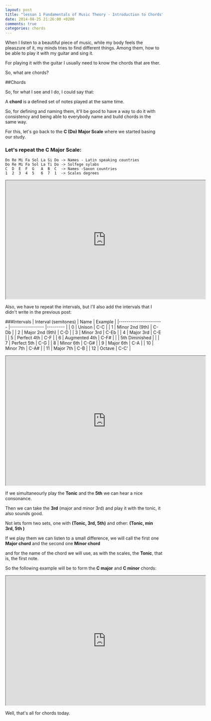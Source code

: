 ```yaml
---
layout: post
title: "lesson 1 Fundamentals of Music Theory - Introduction to Chords"
date: 2014-08-25 21:26:00 +0200
comments: true
categories: chords
---
```


When I listen to a beautiful piece of music, while my body feels the pleaszure of it, my minds tries to find different things. 
Among them, how to be able to play it with my guitar and sing it.

For playing it with the guitar I usually need to know the chords that are ther.

So, what are chords?


##Chords

So, for what I see and I do, I could say that:

A **chord** is a defined set of notes played at the same time.

So, for defining and naming them, it'll be good to have a way to do it with consistency and being able to everybody name and build chords in the same way.

For this, let's go back to the **C (Do) Major Scale** where we started basing our study.

### Let's repeat the **C Major Scale**:

    Do Re Mi Fa Sol La Si Do -> Names - Latin speaking countries
    Do Re Mi Fa Sol La Ti Do -> Solfege sylabs
    C  D  E  F  G   A  B  C  -> Names -Saxon countries
    1  2  3  4  5   6  7  1  -> Scales degrees

<iframe src="http://musicpaste.com/musicapp/embed_score/Efdag29mKzak8aSTW7nstn/" width="640px" height="380px">
  <p>Your browser does not support iframes.</p>
</iframe>

Also, we have to repeat the intervals, but I'll also add the intervals that I didn't write in the previous post:


###Intervals
| Interval (semitones) 	| Name            	| Example 	|
|----------------------	|-----------------	|---------	|
| 0                    	| Unison          	| C-C     	|
| 1                    	| Minor 2nd (9th) 	| C-Db    	|
| 2                    	| Major 2nd (9th) 	| C-D     	|
| 3                    	| Minor 3rd       	| C-Eb    	|
| 4                    	| Major 3rd       	| C-E     	|
| 5                    	| Perfect 4th     	| C-F     	|
| 6                    	| Augmented 4th   	| C-F#    	|
|                      	| 5th Diminished  	|         	|
| 7                    	| Perfect 5th     	| C-G     	|
| 8                    	| Minor 6th       	| C-G#    	|
| 9                    	| Major 6th       	| C-A     	|
| 10                   	| Minor 7th       	| C-A#    	|
| 11                   	| Major 7th       	| C-B     	|
| 12                   	| Octave          	| C-C'    	|


<iframe src="http://musicpaste.com/musicapp/embed_score/doMWpdPS3PnTTv3mJk8bME/" width="640px" height="415px"> <p>Your browser does not support iframes.</p> </iframe>


If we simultaneourly play the **Tonic** and the **5th** we can hear a nice consonance.

Then we can take the **3rd** (major and minor 3rd) and play it with the tonic, it also sounds good.

Not lets form two sets, one with **(Tonic, 3rd, 5th)** and other: **(Tonic, min 3rd, 5th )**

If we play them we can listen to a small difference, we will call the first one **Major chord** and the second one **Minor chord**

and for the name of the chord we will use, as with the scales, the **Tonic**, that is, the first note.

So the following example will be to form the **C major** and **C minor** chords:

<iframe src="http://musicpaste.com/musicapp/embed_score/LuF8UaKujwx8JYPv3xqseS/" width="640px" height="415px"> <p>Your browser does not support iframes.</p> </iframe> 

Well, that's all for chords today.

